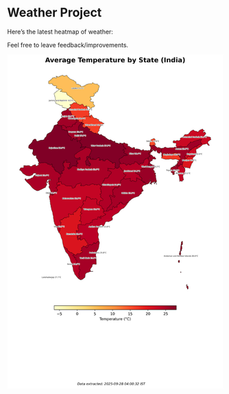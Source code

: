 # Weather Project

Here’s the latest heatmap of weather:

Feel free to leave feedback/improvements.

![India Heatmap](docs/assets/india_heatmap.png?v=D8658B)

